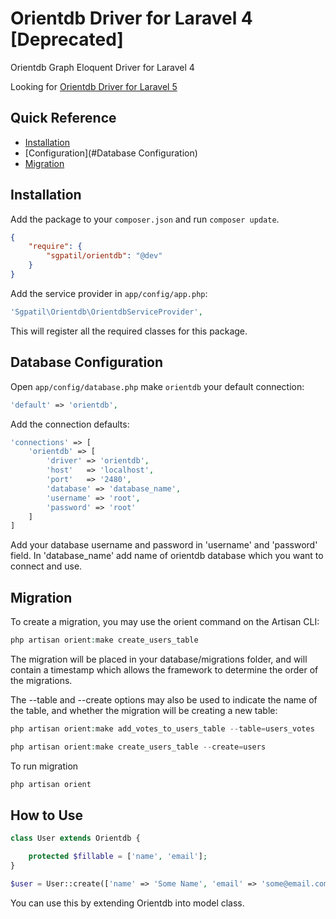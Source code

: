 
# Orientdb Driver for Laravel 4  [Deprecated]


Orientdb Graph Eloquent Driver for Laravel 4

Looking for [Orientdb Driver for Laravel 5](https://github.com/sgpatil/orientdb-laravel-5)

## Quick Reference

 - [Installation](#installation)
 - [Configuration](#Database Configuration)
 - [Migration](#migration)

## Installation

Add the package to your `composer.json` and run `composer update`.

```json
{
    "require": {
        "sgpatil/orientdb": "@dev"
    }
}
```

Add the service provider in `app/config/app.php`:

```php
'Sgpatil\Orientdb\OrientdbServiceProvider',
```

This will register all the required classes for this package.

## Database Configuration

Open `app/config/database.php`
make `orientdb` your default connection:

```php
'default' => 'orientdb',
```

Add the connection defaults:

```php
'connections' => [
    'orientdb' => [
        'driver' => 'orientdb',
        'host'   => 'localhost',
        'port'   => '2480',
        'database' => 'database_name',
        'username' => 'root',
        'password' => 'root'
    ]
]
```

Add your database username and password in 'username' and 'password' field. In 'database_name' add name of orientdb database which you want to connect and use.

## Migration

To create a migration, you may use the orient command on the Artisan CLI:

```php
php artisan orient:make create_users_table
```

The migration will be placed in your database/migrations folder, and will contain a timestamp which allows the framework to determine the order of the migrations.

The --table and --create options may also be used to indicate the name of the table, and whether the migration will be creating a new table:
```php
php artisan orient:make add_votes_to_users_table --table=users_votes

php artisan orient:make create_users_table --create=users
```
To run migration 
```php
php artisan orient
```

## How to Use
```php
class User extends Orientdb {

    protected $fillable = ['name', 'email'];
}

$user = User::create(['name' => 'Some Name', 'email' => 'some@email.com']);

```
You can use this by extending Orientdb into model class. 
